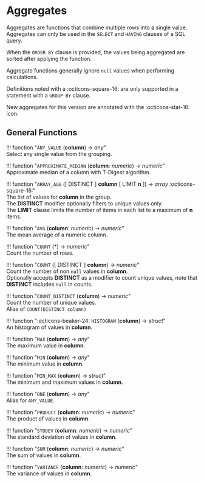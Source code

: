 # Aggregates

Aggregates are functions that combine multiple rows into a single value. Aggregates can only be used in the `SELECT` and `HAVING` clauses of a SQL query.

When the `ORDER BY` clause is provided, the values being aggregated are sorted after applying the function. 

Aggregate functions generally ignore `null` values when performing calculations.

Definitions noted with a :octicons-square-16: are only supported in a statement with a `GROUP BY` clause.

New aggregates for this version are annotated with the :octicons-star-16: icon.

## General Functions

!!! function "`ANY_VALUE` (**column**) → _any_"  
    Select any single value from the grouping.  

!!! function "`APPROXIMATE_MEDIAN` (**column**: _numeric_) → _numeric_"  
    Approximate median of a column with T-Digest algorithm.

!!! function "`ARRAY_AGG` ([ DISTINCT ] **column** [ LIMIT **n** ]) → _array_ :octicons-square-16:"   
    The list of values for **column** in the group.   
    The **DISTINCT** modifier optionally filters to unique values only.   
    The **LIMIT** clause limits the number of items in each list to a maximum of **n** items.     

!!! function "`AVG` (**column**: _numeric_) → _numeric_"  
    The mean average of a numeric column.   

!!! function "`COUNT` (*) → _numeric_"  
    Count the number of rows.

!!! function "`COUNT` ([ DISTINCT ] **column**) → _numeric_"  
    Count the number of non `null` values in **column**.   
    Optionally accepts **DISTINCT** as a modifier to count unique values, note that **DISTINCT** includes `null` in counts.  

!!! function "`COUNT_DISTINCT` (**column**) → _numeric_"  
    Count the number of unique values.    
    Alias of `COUNT(DISTINCT column)`

!!! function ":octicons-beaker-24: `HISTOGRAM` (**column**) → _struct_"    
    An histogram of values in **column**.

!!! function "`MAX` (**column**) → _any_"  
    The maximum value in **column**.  

!!! function "`MIN` (**column**) → _any_"  
    The minimum value in **column**.  

!!! function "`MIN_MAX` (**column**) → _struct_"  
    The minimum and maximum values in **column**.  

!!! function "`ONE` (**column**) → _any_"  
    Alias for `ANY_VALUE`.  

!!! function "`PRODUCT` (**column**: _numeric_) → _numeric_"  
    The product of values in **column**.  

!!! function "`STDDEV` (**column**: _numeric_) → _numeric_"  
    The standard deviation of values in **column**.  

!!! function "`SUM` (**column**: _numeric_) → _numeric_"  
    The sum of values in **column**.  

!!! function "`VARIANCE` (**column**: _numeric_) → _numeric_"  
    The variance of values in **column**.  

